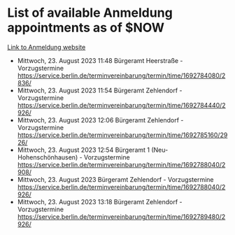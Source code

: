 # List of available Anmeldung appointments as of $NOW
[Link to Anmeldung website](https://service.berlin.de/terminvereinbarung/termin/tag.php?termin=1&anliegen[]=120686&dienstleisterlist=122210,122217,327316,122219,327312,122227,327314,122231,327346,122243,327348,122254,122252,329742,122260,329745,122262,329748,122271,327278,122273,327274,122277,327276,330436,122280,327294,122282,327290,122284,327292,122291,327270,122285,327266,122286,327264,122296,327268,150230,329760,122297,327286,122294,327284,122312,329763,122314,329775,122304,327330,122311,327334,122309,327332,317869,122281,327352,122279,329772,122283,122276,327324,122274,327326,122267,329766,122246,327318,122251,327320,122257,327322,122208,327298,122226,327300&herkunft=http%3A%2F%2Fservice.berlin.de%2Fdienstleistung%2F120686%2F)
- Mittwoch, 23. August 2023 11:48 Bürgeramt Heerstraße - Vorzugstermine https://service.berlin.de/terminvereinbarung/termin/time/1692784080/2836/
- Mittwoch, 23. August 2023 11:54 Bürgeramt Zehlendorf - Vorzugstermine https://service.berlin.de/terminvereinbarung/termin/time/1692784440/2926/
- Mittwoch, 23. August 2023 12:06 Bürgeramt Zehlendorf - Vorzugstermine https://service.berlin.de/terminvereinbarung/termin/time/1692785160/2926/
- Mittwoch, 23. August 2023 12:54 Bürgeramt 1 (Neu- Hohenschönhausen) - Vorzugstermine https://service.berlin.de/terminvereinbarung/termin/time/1692788040/2908/
- Mittwoch, 23. August 2023  Bürgeramt Zehlendorf - Vorzugstermine https://service.berlin.de/terminvereinbarung/termin/time/1692788040/2926/
- Mittwoch, 23. August 2023 13:18 Bürgeramt Zehlendorf - Vorzugstermine https://service.berlin.de/terminvereinbarung/termin/time/1692789480/2926/

